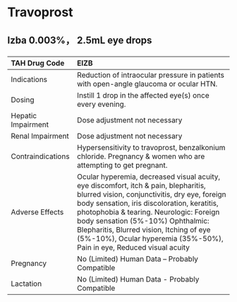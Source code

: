 # Travoprost

## Izba 0.003%， 2.5mL eye drops

##### 

| TAH Drug Code      | EIZB                                                                                                                                                                                                                                                                                                                                                                                     |
|:-------------------|:-----------------------------------------------------------------------------------------------------------------------------------------------------------------------------------------------------------------------------------------------------------------------------------------------------------------------------------------------------------------------------------------|
| Indications        | Reduction of intraocular pressure in patients with open-angle glaucoma or ocular HTN.                                                                                                                                                                                                                                                                                                    |
| Dosing             | Instill 1 drop in the affected eye(s) once every evening.                                                                                                                                                                                                                                                                                                                                |
| Hepatic Impairment | Dose adjustment not necessary                                                                                                                                                                                                                                                                                                                                                            |
| Renal Impairment   | Dose adjustment not necessary                                                                                                                                                                                                                                                                                                                                                            |
| Contraindications  | Hypersensitivity to travoprost, benzalkonium chloride. Pregnancy & women who are attempting to get pregnant.                                                                                                                                                                                                                                                                             |
| Adverse Effects    | Ocular hyperemia, decreased visual acuity, eye discomfort, itch & pain, blepharitis, blurred vision, conjunctivitis, dry eye, foreign body sensation, iris discoloration, keratitis, photophobia & tearing. Neurologic: Foreign body sensation (5%-10%) Ophthalmic: Blepharitis, Blurred vision, Itching of eye (5%-10%), Ocular hyperemia (35%-50%), Pain in eye, Reduced visual acuity |
| Pregnancy          | No (Limited) Human Data – Probably Compatible                                                                                                                                                                                                                                                                                                                                            |
| Lactation          | No (Limited) Human Data - Probably Compatible                                                                                                                                                                                                                                                                                                                                            |

